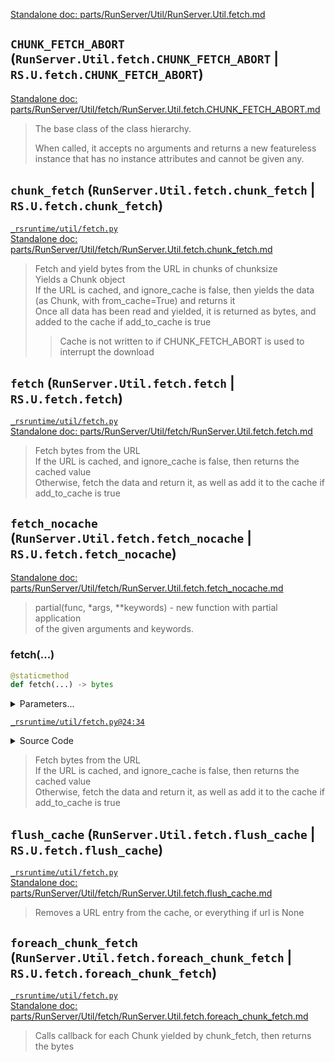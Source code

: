 [Standalone doc: parts/RunServer/Util/RunServer.Util.fetch.md](RunServer.Util.fetch.md)  

## `CHUNK_FETCH_ABORT` (`RunServer.Util.fetch.CHUNK_FETCH_ABORT` | `RS.U.fetch.CHUNK_FETCH_ABORT`)
[Standalone doc: parts/RunServer/Util/fetch/RunServer.Util.fetch.CHUNK_FETCH_ABORT.md](RunServer.Util.fetch.CHUNK_FETCH_ABORT.md)  
> The base class of the class hierarchy.  
>   
> When called, it accepts no arguments and returns a new featureless  
> instance that has no instance attributes and cannot be given any.

## `chunk_fetch` (`RunServer.Util.fetch.chunk_fetch` | `RS.U.fetch.chunk_fetch`)
[`_rsruntime/util/fetch.py`](/_rsruntime/util/fetch.py "Source")  
[Standalone doc: parts/RunServer/Util/fetch/RunServer.Util.fetch.chunk_fetch.md](RunServer.Util.fetch.chunk_fetch.md)  
> Fetch and yield bytes from the URL in chunks of chunksize  
> Yields a Chunk object  
> If the URL is cached, and ignore_cache is false, then yields the data (as Chunk, with from_cache=True) and returns it  
> Once all data has been read and yielded, it is returned as bytes, and added to the cache if add_to_cache is true
>> Cache is not written to if CHUNK_FETCH_ABORT is used to interrupt the download

## `fetch` (`RunServer.Util.fetch.fetch` | `RS.U.fetch.fetch`)
[`_rsruntime/util/fetch.py`](/_rsruntime/util/fetch.py "Source")  
[Standalone doc: parts/RunServer/Util/fetch/RunServer.Util.fetch.fetch.md](RunServer.Util.fetch.fetch.md)  
> Fetch bytes from the URL  
> If the URL is cached, and ignore_cache is false, then returns the cached value  
> Otherwise, fetch the data and return it, as well as add it to the cache if add_to_cache is true

## `fetch_nocache` (`RunServer.Util.fetch.fetch_nocache` | `RS.U.fetch.fetch_nocache`)
[Standalone doc: parts/RunServer/Util/fetch/RunServer.Util.fetch.fetch_nocache.md](RunServer.Util.fetch.fetch_nocache.md)  
> partial(func, *args, **keywords) - new function with partial application  
> of the given arguments and keywords.

### fetch(...)
```python
@staticmethod
def fetch(...) -> bytes
```
<details>
<summary>Parameters...</summary>

```python
    url: str, add_to_cache: bool = True, ignore_cache: bool = False,
    add_headers
```
</details>

[`_rsruntime/util/fetch.py@24:34`](/_rsruntime/util/fetch.py#L24)

<details>
<summary>Source Code</summary>

```python
def fetch(url: str, *, add_to_cache: bool = True, ignore_cache: bool = False, **add_headers) -> bytes:
    '''
        Fetch bytes from the URL
        If the URL is cached, and ignore_cache is false, then returns the cached value
        Otherwise, fetch the data and return it, as well as add it to the cache if add_to_cache is true
    '''
    h = hash(url)
    if (not ignore_cache) and (h in cache): return cache[h]
    d = request('GET', url, headers={'User-Agent': user_agent} | add_headers).data
    if add_to_cache: cache[h] = d
    return d
```
</details>

> Fetch bytes from the URL  
> If the URL is cached, and ignore_cache is false, then returns the cached value  
> Otherwise, fetch the data and return it, as well as add it to the cache if add_to_cache is true

## `flush_cache` (`RunServer.Util.fetch.flush_cache` | `RS.U.fetch.flush_cache`)
[`_rsruntime/util/fetch.py`](/_rsruntime/util/fetch.py "Source")  
[Standalone doc: parts/RunServer/Util/fetch/RunServer.Util.fetch.flush_cache.md](RunServer.Util.fetch.flush_cache.md)  
> Removes a URL entry from the cache, or everything if url is None

## `foreach_chunk_fetch` (`RunServer.Util.fetch.foreach_chunk_fetch` | `RS.U.fetch.foreach_chunk_fetch`)
[`_rsruntime/util/fetch.py`](/_rsruntime/util/fetch.py "Source")  
[Standalone doc: parts/RunServer/Util/fetch/RunServer.Util.fetch.foreach_chunk_fetch.md](RunServer.Util.fetch.foreach_chunk_fetch.md)  
> Calls callback for each Chunk yielded by chunk_fetch, then returns the bytes